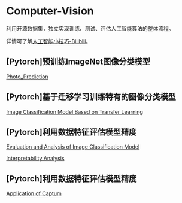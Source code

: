 # Computer-Vision
利用开源数据集，独立实现训练、测试、评估人工智能算法的整体流程。

详情可了解<a href='https://space.bilibili.com/515814822/channel/seriesdetail?sid=3130333&ctype=0'>人工智能小技巧-Bilibili</a>。

## [Pytorch]预训练ImageNet图像分类模型

<a href='https://www.bilibili.com/video/BV1D44y197YX/?spm_id_from=333.999.0.0'>Photo_Prediction</a>

## [Pytorch]基于迁移学习训练特有的图像分类模型

<a href='https://www.bilibili.com/video/BV1kR4y117yf/?spm_id_from=333.999.0.0&vd_source=a24c565b3a8dffe05e6d6502dbb5f36a'>Image Classification Model Based on Transfer Learning</a>

## [Pytorch]利用数据特征评估模型精度

<a href='https://www.bilibili.com/video/BV1av4y117K4/?spm_id_from=333.999.0.0&vd_source=a24c565b3a8dffe05e6d6502dbb5f36a'>Evaluation and Analysis of Image Classification Model</a>

<a href='https://www.bilibili.com/video/BV1vs4y147Sq/?spm_id_from=333.999.0.0'>Interpretability Analysis</a>

## [Pytorch]利用数据特征评估模型精度

<a href='https://www.bilibili.com/video/BV1d14y1F7ND/?spm_id_from=333.999.0.0&vd_source=a24c565b3a8dffe05e6d6502dbb5f36a'>Application of Captum</a>


